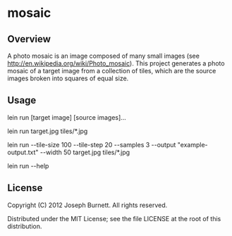 # mosaic

## Overview

A photo mosaic is an image composed of many small images (see http://en.wikipedia.org/wiki/Photo_mosaic).  This project generates a photo mosaic of a target image from a collection of tiles, which are the source images broken into squares of equal size.

## Usage

   lein run [target image] [source images]...

   lein run target.jpg tiles/*.jpg
   
   lein run --tile-size 100 --tile-step 20 --samples 3 --output "example-output.txt" --width 50 target.jpg tiles/*.jpg

   lein run --help

## License

Copyright (C) 2012 Joseph Burnett.  All rights reserved.

Distributed under the MIT License; see the file LICENSE at the root of this distribution.
